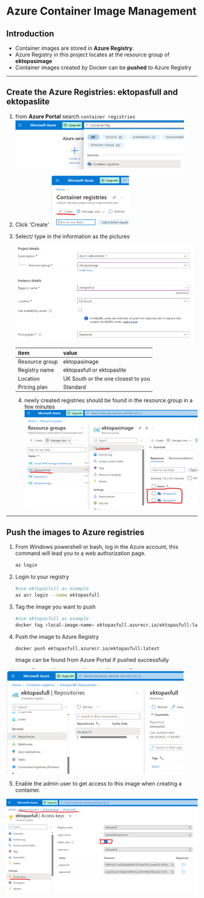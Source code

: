 # Azure Container Image Management

## Introduction

- Container images are stored in **Azure Registry**.
- Azure Registry in this project locates at the resource group of **ektopasimage**
- Container images created by Docker can be **pushed** to Azure Registry

---

## Create the Azure Registries: ektopasfull and ektopaslite

1. from **Azure Portal** search `container registries`
   <img src="./assets/image-20231003170614199.png" alt="image-20231003170614199" style="zoom: 50%;" />

2. Click 'Create'
   <img src="./assets/image-20231003170659515.png" alt="image-20231003170659515" style="zoom:50%;" />

3. Select/ type in the information as the pictures

   <img src="./assets/image-20231003170849790.png" alt="image-20231003170849790" style="zoom:50%;" /> 

   | item           | value                              |
   | -------------- | ---------------------------------- |
   | Resource group | ektopasimage                       |
   | Registry name  | ektopasfull or ektopaslite         |
   | Location       | UK South or the one closest to you |
   | Pricing plan   | Standard                           |

   4. newly created registries should be found in the resource group in a few minutes
      <img src="./assets/image-20231003171628152.png" alt="image-20231003171628152" style="zoom:50%;" />

---

## Push the images to Azure registries

1. From Windows powershell or bash, log in the Azure account, this command will lead you to a web authorization page.

   ```bash
   az login
   ```

2. Login to your registry

   ```bash
   #use ektopasfull as example
   az acr login --name ektopasfull
   ```

3. Tag the image you want to push

   ```bash
   #use ektopasfull as example
   docker tag <local-image-name> ektopasfull.azurecr.io/ektopasfull:latest
   ```

4. Push the image to Azure Registry
   ```bash
   docker push ektopasfull.azurecr.io/ektopasfull:latest
   ```

   Image can be found from Azure Portal if pushed successfully

<img src="./assets/image-20231003173914178.png" alt="image-20231003173914178" style="zoom:50%;" />

5. Enable the admin user to get access to this image when creating a container.

<img src="./assets/image-20231004132520690.png" alt="image-20231004132520690" style="zoom:50%;" />
